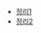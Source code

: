 - [정리1](https://github.com/EunJaePark/mantech/blob/main/%EC%97%85%EB%AC%B4/211108_(80%20%26%208080).md)
- [정리2](https://github.com/EunJaePark/mantech/blob/main/%EC%97%85%EB%AC%B4/211112_(PR%EB%A6%AC%EB%B7%B0).md)
